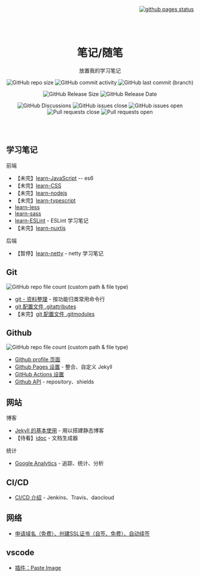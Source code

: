 <p align="right">
    <!--
    <a href="https://github.com/LawssssCat/LawssssCat.github.io/master/LICENSE">
        <img src="https://img.shields.io/github/license/LawssssCat/lawsssscat.github.io.svg" alt="LICENSE">
    </a>
    -->
    <a href="https://lawsssscat.github.io/learn-index">
        <img src="https://img.shields.io/github/deployments/LawssssCat/learn-index/github-pages.svg?label=pages%20status&logo=github" alt="github pages status">
    </a>
</p>
<br><br>
<p align="center">
    <h1 align="center">笔记/随笔</h1>
    <p align="center">放置我的学习笔记</p>
    <p align="center">
        <img src="https://img.shields.io/github/repo-size/LawssssCat/learn-index" alt="GitHub repo size">
        <img src="https://img.shields.io/github/commit-activity/m/LawssssCat/learn-index" alt="GitHub commit activity">
        <img src="https://img.shields.io/github/last-commit/LawssssCat/learn-index" alt="GitHub last commit (branch)">
    </p>
    <p align="center">
        <img src="https://img.shields.io/github/downloads/LawssssCat/learn-index/total" alt="GitHub Release Size">
        <img src="https://img.shields.io/github/release-date/LawssssCat/learn-index" alt="GitHub Release Date">
    </p>
     <p align="center">
        <img src="https://img.shields.io/github/discussions/Lawsssscat/learn-index" alt="GitHub Discussions">
        <img src="https://img.shields.io/github/issues-closed/LawssssCat/learn-index" alt="GitHub issues close">
        <img src="https://img.shields.io/github/issues/LawssssCat/learn-index" alt="GitHub issues open">
        <img src="https://img.shields.io/github/issues-pr-closed/LawssssCat/learn-index" alt="Pull requests close">
        <img src="https://img.shields.io/github/issues-pr/LawssssCat/learn-index" alt="Pull requests open">
    </p>
    <!--
    <p align="center"><strong><a href="https://just-the-docs.github.io/just-the-docs/">See it in action!</a></strong></p>
    -->
    <br><br>
</p>

## 学习笔记

前端

- 【未完】[learn-JavaScript](./docs/JavaScript/javascript_simple.md) -- es6
- 【未完】[learn-CSS](./docs/CSS/css_simple.md)
- 【未完】[learn-nodejs](./docs/Nodejs/learn-nodejs.md)
- 【未完】[learn-typescript]()
- [learn-less](./docs/Less/learn-less.md)
- [learn-sass](./docs/Sass/learn-sass.md)
- [learn-ESLint](./docs/ESLint/ESLint_learn_note.md) - ESLint 学习笔记 
- 【未完】[learn-nuxtjs](./docs/Nuxtjs/learn-nuxtjs.md)

后端

- 【暂停】[learn-netty](https://github.com/LawssssCat/learn-netty) - netty 学习笔记

## Git

<!--
![](https://img.shields.io/badge/dynamic/json?style=social&logo=Markdown&label=files&query=%24.length&url=https%3A%2F%2Fapi.github.com%2Frepos%2FLawssssCat%2Flearn-index%2Fcontents%2Fdocs%2FGit)
-->
![GitHub repo file count (custom path & file type)](https://shields-staging.herokuapp.com/github/directory-file-count/LawssssCat/learn-index/docs/Git?label=article&logo=Markdown&style=social&type=file)

- [git - 资料整理](https://blog.csdn.net/LawssssCat/article/details/103386802) - 按功能归类常用命令行
- [git 配置文件 .gitattributes](./docs/Git/git_gitattributes.md)
- 【未完】[git 配置文件 .gitmodules](./docs/Git/git_gitmodules.md)

## Github

<!--
![](https://img.shields.io/badge/dynamic/json?style=social&logo=Markdown&label=files&query=%24.length&url=https%3A%2F%2Fapi.github.com%2Frepos%2FLawssssCat%2Flearn-index%2Fcontents%2Fdocs%2FGithub)
-->
![GitHub repo file count (custom path & file type)](https://shields-staging.herokuapp.com/github/directory-file-count/LawssssCat/learn-index/docs/Github?label=article&logo=Markdown&style=social&type=file)

- [Github profile 页面](./docs/Github/github_profile.md)
- [Github Pages 设置](./docs/Github/github_pages.md) - 整合、自定义 Jekyll 
- [GitHub Actions 设置](./docs/Github/github_actions.md)
- [Github API](./docs/Github/github_api.md) - repository、shields

## 网站

博客

- [Jekyll 的基本使用](./docs/Jekyll/Jekyll_simple_use.md) - 用以搭建静态博客
- 【待看】[idoc](https://github.com/jaywcjlove/handbook/blob/master/package.json) - 文档生成器

统计

- [Google Analytics](./docs/Google/Google_Analytics_simple_use.md) - 追踪、统计、分析

## CI/CD

- [CI/CD 介绍](./docs/CICD/cicd_simple_introduction.md) - Jenkins、Travis、daocloud

## 网络

- [申请域名（免费）、创建SSL证书（自签、免费）、自动续签](./docs/Network/ssl_config.md)

## vscode

- [插件：Paste Image](./docs/vscode/plugs_paste_image.md)
